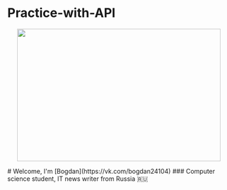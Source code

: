 # Practice-with-API
<p align="center">
  <img width="460" height="300" src="[http://www.fillmurray.com/460/300](https://github.com/BogdanGryaznov/Practice-with-API/blob/main/maxwell-the-cat-maxwell.gif)">
</p>
# Welcome, I'm [Bogdan](https://vk.com/bogdan24104)
### Computer science student, IT news writer from Russia 🇷🇺
